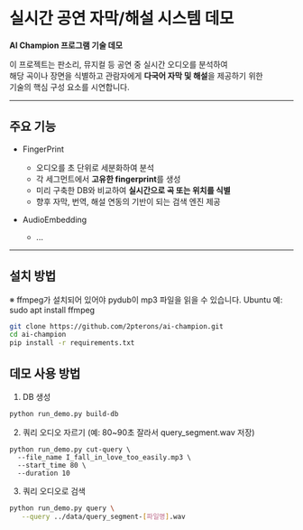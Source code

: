 # 실시간 공연 자막/해설 시스템 데모
**AI Champion 프로그램 기술 데모**

이 프로젝트는 판소리, 뮤지컬 등 공연 중 실시간 오디오를 분석하여  
해당 곡이나 장면을 식별하고 관람자에게 **다국어 자막 및 해설**을 제공하기 위한  
기술의 핵심 구성 요소를 시연합니다.

---

## 주요 기능

- FingerPrint
  - 오디오를 초 단위로 세분화하여 분석
  - 각 세그먼트에서 **고유한 fingerprint**를 생성
  - 미리 구축한 DB와 비교하여 **실시간으로 곡 또는 위치를 식별**
  - 향후 자막, 번역, 해설 연동의 기반이 되는 검색 엔진 제공

- AudioEmbedding
  - ...

---

## 설치 방법
※ ffmpeg가 설치되어 있어야 pydub이 mp3 파일을 읽을 수 있습니다.
Ubuntu 예: sudo apt install ffmpeg

```bash
git clone https://github.com/2pterons/ai-champion.git
cd ai-champion
pip install -r requirements.txt
```

## 데모 사용 방법
1. DB 생성
```bash
python run_demo.py build-db
```

2. 쿼리 오디오 자르기 (예: 80~90초 잘라서 query_segment.wav 저장)
```
python run_demo.py cut-query \
  --file_name I_fall_in_love_too_easily.mp3 \
  --start_time 80 \
  --duration 10
```

3. 쿼리 오디오로 검색
```bash
python run_demo.py query \
   --query ../data/query_segment-[파일명].wav
```


